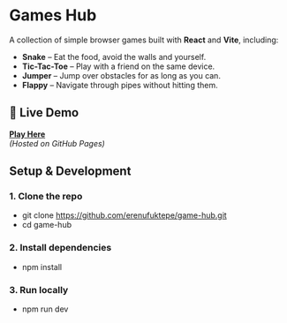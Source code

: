 # Games Hub

A collection of simple browser games built with **React** and **Vite**, including:

- **Snake** – Eat the food, avoid the walls and yourself.
- **Tic-Tac-Toe** – Play with a friend on the same device.
- **Jumper** – Jump over obstacles for as long as you can.
- **Flappy** – Navigate through pipes without hitting them.


## 🚀 Live Demo
[**Play Here**](https://erenufuktepe.github.io/game-hub/)  
*(Hosted on GitHub Pages)*


## Setup & Development

### 1. Clone the repo

* git clone https://github.com/erenufuktepe/game-hub.git
* cd game-hub

### 2. Install dependencies

* npm install

### 3. Run locally

* npm run dev
